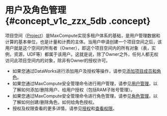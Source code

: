 # 用户及角色管理 {#concept_v1c_zzx_5db .concept}

项目空间（[Project](../cn.zh-CN/产品简介/基本概念/项目空间.md)）是MaxCompute实现多租户体系的基础，是用户管理数据和计算的基本单位，也是计量和计费的主体。当用户申请创建一个项目空间之后，该用户就是这个空间的所有者（Owner），即这个项目空间内的所有对象（表，实例，资源，UDF等）都属于该用户。这就是说，除了Owner之外，任何人都无权访问此项目空间内的对象，除非有Owner的授权许可。

-   如果您通过DataWorks进行添加用户及授权等操作，请参见[添加项目成员和角色](https://help.aliyun.com/document_detail/58185.html)。
-   如果您通过MaxCompute安全管理命令进行用户管理，请参见[用户管理](../cn.zh-CN/用户指南/安全指南/角色管理.md)，以了解如何添加/删除用户、给用户授权（包括RAM子账号管理）。
-   如果您通过MaxCompute安全管理命令进行角色管理，请参见[角色管理](../cn.zh-CN/用户指南/安全指南/角色管理.md)，以了解如何创建/删除角色，如何给角色授权。
-   授权及权限查看的更多详情，请参见[授权](../cn.zh-CN/用户指南/安全指南/授权.md)和[查看权限](../cn.zh-CN/用户指南/安全指南/权限查看.md)。

